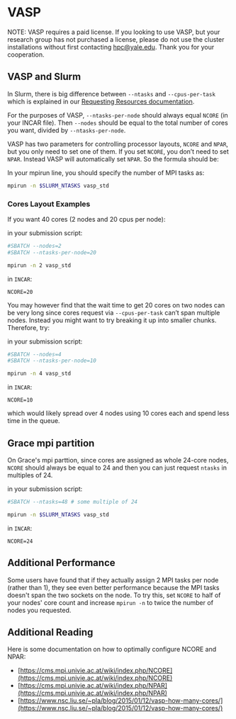 # VASP

NOTE: VASP requires a paid license. If you looking to use VASP, but your research group has not purchased a license, please do not use the cluster installations without first contacting [hpc@yale.edu](mailto:hpc@yale.edu). Thank you for your cooperation.

## VASP and Slurm

In Slurm, there is big difference between `--ntasks` and `--cpus-per-task` which is explained in our [Requesting Resources documentation](/clusters-at-yale/job-scheduling/resource-requests).

For the purposes of VASP, `--ntasks-per-node` should always equal `NCORE` (in your INCAR file). Then `--nodes` should be equal to the total number of cores you want, divided by `--ntasks-per-node`.

VASP has two parameters for controlling processor layouts, `NCORE` and `NPAR`, but you only need to set one of them. If you set `NCORE`, you don’t need to set `NPAR`. Instead VASP will automatically set `NPAR`. So the formula should be:

In your mpirun line, you should specify the number of MPI tasks as:

``` bash
mpirun -n $SLURM_NTASKS vasp_std
```

### Cores Layout Examples

If you want 40 cores (2 nodes and 20 cpus per node):

in your submission script:

``` bash
#SBATCH --nodes=2
#SBATCH --ntasks-per-node=20
```

``` bash
mpirun -n 2 vasp_std
```

in `INCAR`:

```
NCORE=20
```

You may however find that the wait time to get 20 cores on two nodes can be very long since cores request via `--cpus-per-task` can’t span multiple nodes. Instead you might want to try breaking it up into smaller chunks. Therefore, try:

in your submission script:

``` bash
#SBATCH --nodes=4
#SBATCH --ntasks-per-node=10
```

``` bash
mpirun -n 4 vasp_std
```

in `INCAR`:

```
NCORE=10
```

which would likely spread over 4 nodes using 10 cores each and spend less time in the queue.

## Grace mpi partition

On Grace's mpi parttion, since cores are assigned as whole 24-core nodes, `NCORE` should always be equal to 24 and then you can just request `ntasks` in multiples of 24.

in your submission script:

``` bash
#SBATCH --ntasks=48 # some multiple of 24
```

``` bash
mpirun -n $SLURM_NTASKS vasp_std
```

in `INCAR`:

```
NCORE=24
```

## Additional Performance

Some users have found that if they actually assign 2 MPI tasks per node (rather than 1), they see even better performance because the MPI tasks doesn't span the two sockets on the node. To try this, set `NCORE` to half of your nodes' core count and increase `mpirun -n` to twice the number of nodes you requested.
 
## Additional Reading

Here is some documentation on how to optimally configure NCORE and NPAR:

* [https://cms.mpi.univie.ac.at/wiki/index.php/NCORE](https://cms.mpi.univie.ac.at/wiki/index.php/NCORE)
* [https://cms.mpi.univie.ac.at/wiki/index.php/NPAR](https://cms.mpi.univie.ac.at/wiki/index.php/NPAR)
* [https://www.nsc.liu.se/~pla/blog/2015/01/12/vasp-how-many-cores/](https://www.nsc.liu.se/~pla/blog/2015/01/12/vasp-how-many-cores/)
